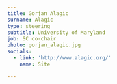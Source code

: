 ```yaml
---
title: Gorjan Alagic
surname: Alagic
type: steering
subtitle: University of Maryland
job: SC co-chair
photo: gorjan_alagic.jpg
socials:
  - link: 'http://www.alagic.org/'
    name: Site

---
```

